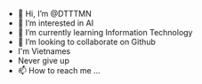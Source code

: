 - 👋 Hi, I’m @DTTTMN
- 👀 I’m interested in AI
- 🌱 I’m currently learning Information Technology
- 💞️ I’m looking to collaborate on Github
- I'm Vietnames
- Never give up
- 📫 How to reach me ...

<!---
DTTTMN/DTTTMN is a ✨ special ✨ repository because its `README.md` (this file) appears on your GitHub profile.
You can click the Preview link to take a look at your changes.
--->
